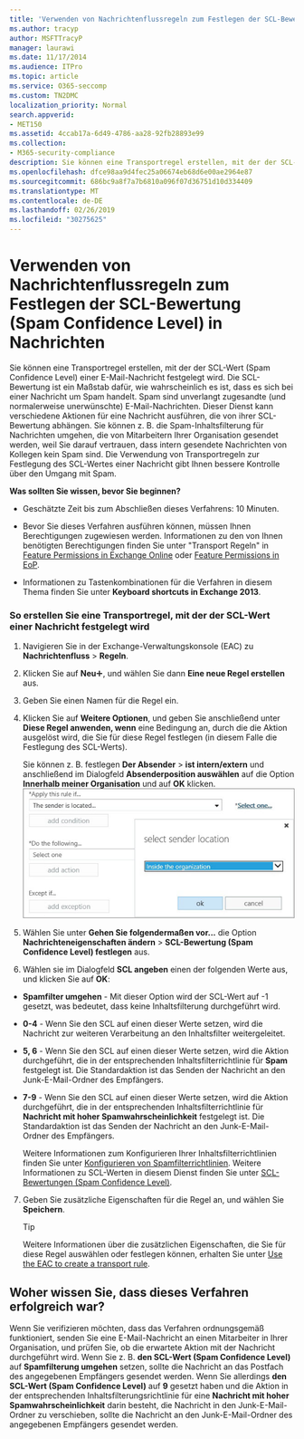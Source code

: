 ```yaml
---
title: 'Verwenden von Nachrichtenflussregeln zum Festlegen der SCL-Bewertung (Spam Confidence Level) in Nachrichten '
ms.author: tracyp
author: MSFTTracyP
manager: laurawi
ms.date: 11/17/2014
ms.audience: ITPro
ms.topic: article
ms.service: O365-seccomp
ms.custom: TN2DMC
localization_priority: Normal
search.appverid:
- MET150
ms.assetid: 4ccab17a-6d49-4786-aa28-92fb28893e99
ms.collection:
- M365-security-compliance
description: Sie können eine Transportregel erstellen, mit der der SCL-Wert (Spam Confidence Level) einer E-Mail-Nachricht festgelegt wird. Die SCL-Bewertung ist ein Maßstab dafür, wie wahrscheinlich es ist, dass es sich bei einer Nachricht um Spam handelt. Spam sind unverlangt zugesandte (und normalerweise unerwünschte) E-Mail-Nachrichten. Dieser Dienst kann verschiedene Aktionen für eine Nachricht ausführen, die von ihrer SCL-Bewertung abhängen. Sie können z. B. die Spam-Inhaltsfilterung für Nachrichten umgehen, die von Mitarbeitern Ihrer Organisation gesendet werden, weil Sie darauf vertrauen, dass intern gesendete Nachrichten von Kollegen kein Spam sind. Die Verwendung von Transportregeln zur Festlegung des SCL-Wertes einer Nachricht gibt Ihnen bessere Kontrolle über den Umgang mit Spam.
ms.openlocfilehash: dfce98aa9d4fec25a06674eb68d6e00ae2964e87
ms.sourcegitcommit: 686bc9a8f7a7b6810a096f07d36751d10d334409
ms.translationtype: MT
ms.contentlocale: de-DE
ms.lasthandoff: 02/26/2019
ms.locfileid: "30275625"
---
```

# <a name="use-mail-flow-rules-to-set-the-spam-confidence-level-scl-in-messages"></a>Verwenden von Nachrichtenflussregeln zum Festlegen der SCL-Bewertung (Spam Confidence Level) in Nachrichten 

Sie können eine Transportregel erstellen, mit der der SCL-Wert (Spam Confidence Level) einer E-Mail-Nachricht festgelegt wird. Die SCL-Bewertung ist ein Maßstab dafür, wie wahrscheinlich es ist, dass es sich bei einer Nachricht um Spam handelt. Spam sind unverlangt zugesandte (und normalerweise unerwünschte) E-Mail-Nachrichten. Dieser Dienst kann verschiedene Aktionen für eine Nachricht ausführen, die von ihrer SCL-Bewertung abhängen. Sie können z. B. die Spam-Inhaltsfilterung für Nachrichten umgehen, die von Mitarbeitern Ihrer Organisation gesendet werden, weil Sie darauf vertrauen, dass intern gesendete Nachrichten von Kollegen kein Spam sind. Die Verwendung von Transportregeln zur Festlegung des SCL-Wertes einer Nachricht gibt Ihnen bessere Kontrolle über den Umgang mit Spam. 
  
 **Was sollten Sie wissen, bevor Sie beginnen?**
  
- Geschätzte Zeit bis zum Abschließen dieses Verfahrens: 10 Minuten.
    
- Bevor Sie dieses Verfahren ausführen können, müssen Ihnen Berechtigungen zugewiesen werden. Informationen zu den von Ihnen benötigten Berechtigungen finden Sie unter "Transport Regeln" in [Feature Permissions in Exchange Online](http://technet.microsoft.com/library/15073ce1-0917-403b-8839-02a2ebc96e16.aspx) oder [Feature Permissions in EoP](eop/feature-permissions-in-eop.md). 
    
- Informationen zu Tastenkombinationen für die Verfahren in diesem Thema finden Sie unter **Keyboard shortcuts in Exchange 2013**.
    
### <a name="to-create-a-transport-rule-that-sets-the-scl-of-a-message"></a>So erstellen Sie eine Transportregel, mit der der SCL-Wert einer Nachricht festgelegt wird

1. Navigieren Sie in der Exchange-Verwaltungskonsole (EAC) zu **Nachrichtenfluss** \> **Regeln**.
    
2. Klicken Sie auf **Neu**![Hinzufügen (Symbol)](media/ITPro-EAC-AddIcon.gif), und wählen Sie dann **Eine neue Regel erstellen** aus.
    
3. Geben Sie einen Namen für die Regel ein.
    
4. Klicken Sie auf **Weitere Optionen**, und geben Sie anschließend unter **Diese Regel anwenden, wenn** eine Bedingung an, durch die die Aktion ausgelöst wird, die Sie für diese Regel festlegen (in diesem Falle die Festlegung des SCL-Werts).
    
    Sie können z. B. festlegen **Der Absender** \> **ist intern/extern** und anschließend im Dialogfeld **Absenderposition auswählen** auf die Option **Innerhalb meiner Organisation** und auf **OK** klicken.<br/>
    ![Absenderstandort auswählen](media/EOP-ETR-SetSCL-1.jpg)
  
5. Wählen Sie unter **Gehen Sie folgendermaßen vor...** die Option **Nachrichteneigenschaften ändern** \> **SCL-Bewertung (Spam Confidence Level) festlegen** aus.
  
6. Wählen sie im Dialogfeld **SCL angeben** einen der folgenden Werte aus, und klicken Sie auf **OK**:
    
  - **Spamfilter umgehen** - Mit dieser Option wird der SCL-Wert auf -1 gesetzt, was bedeutet, dass keine Inhaltsfilterung durchgeführt wird. 
    
  - **0-4** - Wenn Sie den SCL auf einen dieser Werte setzen, wird die Nachricht zur weiteren Verarbeitung an den Inhaltsfilter weitergeleitet. 
    
  - **5, 6** - Wenn Sie den SCL auf einen dieser Werte setzen, wird die Aktion durchgeführt, die in der entsprechenden Inhaltsfilterrichtlinie für **Spam** festgelegt ist. Die Standardaktion ist das Senden der Nachricht an den Junk-E-Mail-Ordner des Empfängers. 
    
  - **7-9** - Wenn Sie den SCL auf einen dieser Werte setzen, wird die Aktion durchgeführt, die in der entsprechenden Inhaltsfilterrichtlinie für **Nachricht mit hoher Spamwahrscheinlichkeit** festgelegt ist. Die Standardaktion ist das Senden der Nachricht an den Junk-E-Mail-Ordner des Empfängers. 
    
    Weitere Informationen zum Konfigurieren Ihrer Inhaltsfilterrichtlinien finden Sie unter [Konfigurieren von Spamfilterrichtlinien](configure-your-spam-filter-policies.md). Weitere Informationen zu SCL-Werten in diesem Dienst finden Sie unter [SCL-Bewertungen (Spam Confidence Level)](spam-confidence-levels.md).
    
7. Geben Sie zusätzliche Eigenschaften für die Regel an, und wählen Sie **Speichern**.
    
    > [!TIP]
    > Weitere Informationen über die zusätzlichen Eigenschaften, die Sie für diese Regel auswählen oder festlegen können, erhalten Sie unter [Use the EAC to create a transport rule](http://technet.microsoft.com/library/e7a81372-b6d7-4d1f-bc9e-a845a7facac2.aspx#CreateEAC). 
  
## <a name="how-do-you-know-this-worked"></a>Woher wissen Sie, dass dieses Verfahren erfolgreich war?

Wenn Sie verifizieren möchten, dass das Verfahren ordnungsgemäß funktioniert, senden Sie eine E-Mail-Nachricht an einen Mitarbeiter in Ihrer Organisation, und prüfen Sie, ob die erwartete Aktion mit der Nachricht durchgeführt wird. Wenn Sie z. B. **den SCL-Wert (Spam Confidence Level)** auf **Spamfilterung umgehen** setzen, sollte die Nachricht an das Postfach des angegebenen Empfängers gesendet werden. Wenn Sie allerdings **den SCL-Wert (Spam Confidence Level)** auf **9** gesetzt haben und die Aktion in der entsprechenden Inhaltsfilterungsrichtlinie für eine **Nachricht mit hoher Spamwahrscheinlichkeit** darin besteht, die Nachricht in den Junk-E-Mail-Ordner zu verschieben, sollte die Nachricht an den Junk-E-Mail-Ordner des angegebenen Empfängers gesendet werden. 
  

